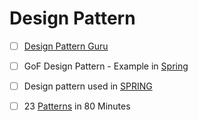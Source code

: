 # Design Pattern 

- [ ]  [Design Pattern Guru](https://refactoring.guru/design-patterns)

- [ ] GoF Design Pattern - Example in [Spring](https://springframework.guru/gang-of-four-design-patterns/)


- [ ] Design pattern used in [SPRING](https://blog.eduonix.com/java-programming-2/learn-design-patterns-used-spring-framework/)

- [ ] 23	[Patterns](https://www.cs.cmu.edu/~charlie/courses/15-214/2016-spring/slides/24%20-%20All%20the%20GoF%20Patterns.pdf)	in	80	Minutes
